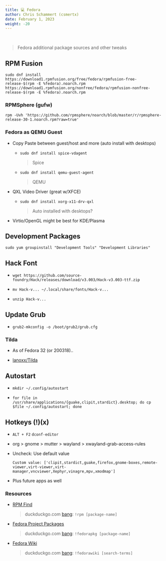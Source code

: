 ```yaml
---
title: 💻 Fedora
author: Chris Schammert (csmertx)
date: February 1, 2023
weight: -20
---
```


<br />

> Fedora additional package sources and other tweaks

## RPM Fusion

```
sudo dnf install https://download1.rpmfusion.org/free/fedora/rpmfusion-free-release-$(rpm -E %fedora).noarch.rpm https://download1.rpmfusion.org/nonfree/fedora/rpmfusion-nonfree-release-$(rpm -E %fedora).noarch.rpm
```

### RPMSphere (gufw)
```rpm -Uvh 'https://github.com/rpmsphere/noarch/blob/master/r/rpmsphere-release-30-1.noarch.rpm?raw=true'```

### Fedora as QEMU Guest

- Copy Paste between guest/host and more (auto install with desktops)

    - ```sudo dnf install spice-vdagent```
        
        > Spice

    - ```sudo dnf install qemu-guest-agent```
    
        > QEMU

- QXL Video Driver (great w/XFCE)

    - ```sudo dnf install xorg-x11-drv-qxl```
    
        > Auto installed with desktops?

- Virtio/OpenGL might be best for KDE/Plasma

## Development Packages

```sudo yum groupinstall "Development Tools" "Development Libraries"```

## Hack Font

- ```wget https://github.com/source-foundry/Hack/releases/download/v3.003/Hack-v3.003-ttf.zip```

- ```mv Hack-v... ~/.local/share/fonts/Hack-v...```

- ```unzip Hack-v...```

## Update Grub

- ```grub2-mkconfig -o /boot/grub2/grub.cfg```

### Tilda

- As of Fedora 32 (or 200318)..

- [lanoxx/Tilda](https://github.com/lanoxx/tilda)

## Autostart

- ```mkdir ~/.config/autostart```

- ```for file in /usr/share/applications/{guake,clipit,stardict}.desktop; do cp $file ~/.config/autostart; done```

## Hotkeys (!)(x)

- ```ALT + F2``` ```dconf-editor```

- org > gnome > mutter > wayland > xwayland-grab-access-rules

- Uncheck: Use default value

    ```
    Custom value: ['clipit,stardict,guake,firefox,gnome-boxes,remote-viewer,virt-viewer,virt-manager,vncviewer,Xephyr,vinagre,mpv,xmodmap']
    ```

- Plus future apps as well

### Resources

- [RPM Find](https://rpmfind.net)
    
    > duckduckgo.com [bang](https://duckduckgo.com/bangs): ```!rpm [package-name]```

- [Fedora Project Packages](https://apps.fedoraproject.org/packages)

    > duckduckgo.com [bang](https://duckduckgo.com/bangs): ```!fedorapkg [package-name]```

- [Fedora Wiki](https://fedoraproject.org/wiki) 

    > duckduckgo.com [bang](https://duckduckgo.com/bangs): ```!fedorawiki [search-terms]```
